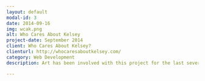 ```yaml
---
layout: default
modal-id: 3
date: 2014-09-16
img: wcak.png
alt: Who Cares About Kelsey
project-date: September 2014
client: Who Cares About Kelsey?
clienturl: http://whocaresaboutkelsey.com/
category: Web Development
description: Art has been involved with this project for the last several years. He's provided template updates, incremental site improvements, and several feature additions.

---
```

